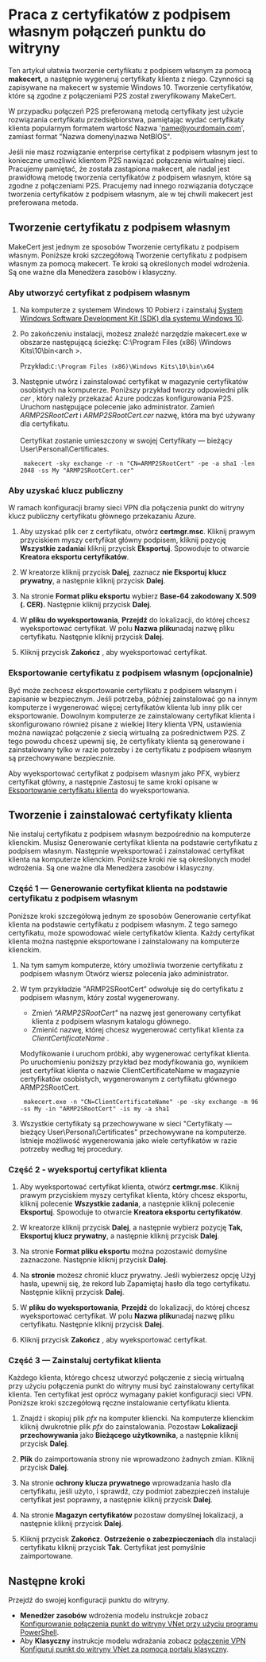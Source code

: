 <properties 
   pageTitle="Tworzenie certyfikatów z podpisem własnym dla punktu do witryny wirtualnej sieci między lokalnego połączenia przy użyciu makecert | Microsoft Azure"
   description="W tym artykule opisano kroki umożliwiające tworzenie certyfikatów z podpisem własnym w systemie Windows 10 przy użyciu makecert."
   services="vpn-gateway"
   documentationCenter="na"
   authors="cherylmc"
   manager="carmonm"
   editor=""
   tags="azure-resource-manager"/>
<tags 
   ms.service="vpn-gateway"
   ms.devlang="na"
   ms.topic="article"
   ms.tgt_pltfrm="na"
   ms.workload="infrastructure-services"
   ms.date="08/22/2016"
   ms.author="cherylmc" />

# <a name="working-with-self-signed-certificates-for-point-to-site-connections"></a>Praca z certyfikatów z podpisem własnym połączeń punktu do witryny

Ten artykuł ułatwia tworzenie certyfikatu z podpisem własnym za pomocą **makecert**, a następnie wygeneruj certyfikaty klienta z niego. Czynności są zapisywane na makecert w systemie Windows 10. Tworzenie certyfikatów, które są zgodne z połączeniami P2S został zweryfikowany MakeCert. 

W przypadku połączeń P2S preferowaną metodą certyfikaty jest użycie rozwiązania certyfikatu przedsiębiorstwa, pamiętając wydać certyfikaty klienta popularnym formatem wartość Nazwa 'name@yourdomain.com', zamiast format "Nazwa domeny\nazwa NetBIOS".

Jeśli nie masz rozwiązanie enterprise certyfikat z podpisem własnym jest to konieczne umożliwić klientom P2S nawiązać połączenia wirtualnej sieci. Pracujemy pamiętać, że została zastąpiona makecert, ale nadal jest prawidłową metodę tworzenia certyfikatów z podpisem własnym, które są zgodne z połączeniami P2S. Pracujemy nad innego rozwiązania dotyczące tworzenia certyfikatów z podpisem własnym, ale w tej chwili makecert jest preferowana metoda.

## <a name="create-a-self-signed-certificate"></a>Tworzenie certyfikatu z podpisem własnym

MakeCert jest jednym ze sposobów Tworzenie certyfikatu z podpisem własnym. Poniższe kroki szczegółową Tworzenie certyfikatu z podpisem własnym za pomocą makecert. Te kroki są określonych model wdrożenia. Są one ważne dla Menedżera zasobów i klasyczny.

### <a name="to-create-a-self-signed-certificate"></a>Aby utworzyć certyfikat z podpisem własnym

1. Na komputerze z systemem Windows 10 Pobierz i zainstaluj [System Windows Software Development Kit (SDK) dla systemu Windows 10](https://dev.windows.com/en-us/downloads/windows-10-sdk).

2. Po zakończeniu instalacji, możesz znaleźć narzędzie makecert.exe w obszarze następującą ścieżkę: C:\Program Files (x86) \Windows Kits\10\bin\<arch >. 
        
    Przykład:`C:\Program Files (x86)\Windows Kits\10\bin\x64`

3. Następnie utwórz i zainstalować certyfikat w magazynie certyfikatów osobistych na komputerze. Poniższy przykład tworzy odpowiedni plik *cer* , który należy przekazać Azure podczas konfigurowania P2S. Uruchom następujące polecenie jako administrator. Zamień *ARMP2SRootCert* i *ARMP2SRootCert.cer* nazwę, która ma być używany dla certyfikatu.<br><br>Certyfikat zostanie umieszczony w swojej Certyfikaty — bieżący User\Personal\Certificates.

        makecert -sky exchange -r -n "CN=ARMP2SRootCert" -pe -a sha1 -len 2048 -ss My "ARMP2SRootCert.cer"


###  <a name="rootpublickey"></a>Aby uzyskać klucz publiczny

W ramach konfiguracji bramy sieci VPN dla połączenia punkt do witryny klucz publiczny certyfikatu głównego przekazaniu Azure.

1. Aby uzyskać plik cer z certyfikatu, otwórz **certmgr.msc**. Kliknij prawym przyciskiem myszy certyfikat główny podpisem, kliknij pozycję **Wszystkie zadania**i kliknij przycisk **Eksportuj**. Spowoduje to otwarcie **Kreatora eksportu certyfikatów**.

2. W kreatorze kliknij przycisk **Dalej**, zaznacz **nie Eksportuj klucz prywatny**, a następnie kliknij przycisk **Dalej**.

3. Na stronie **Format pliku eksportu** wybierz **Base-64 zakodowany X.509 (. CER).** Następnie kliknij przycisk **Dalej**. 

4. W **pliku do wyeksportowania**, **Przejdź** do lokalizacji, do której chcesz wyeksportować certyfikat. W polu **Nazwa pliku**nadaj nazwę pliku certyfikatu. Następnie kliknij przycisk **Dalej**.

5. Kliknij przycisk **Zakończ** , aby wyeksportować certyfikat.

 
### <a name="export-the-self-signed-certificate-optional"></a>Eksportowanie certyfikatu z podpisem własnym (opcjonalnie)

Być może zechcesz eksportowanie certyfikatu z podpisem własnym i zapisanie w bezpiecznym. Jeśli potrzeba, później zainstalować go na innym komputerze i wygenerować więcej certyfikatów klienta lub inny plik cer eksportowanie. Dowolnym komputerze ze zainstalowany certyfikat klienta i skonfigurowano również pisane z wielkiej litery klienta VPN, ustawienia można nawiązać połączenie z siecią wirtualną za pośrednictwem P2S. Z tego powodu chcesz upewnij się, że certyfikaty klienta są generowane i zainstalowany tylko w razie potrzeby i że certyfikatu z podpisem własnym są przechowywane bezpiecznie.

Aby wyeksportować certyfikat z podpisem własnym jako PFX, wybierz certyfikat główny, a następnie Zastosuj te same kroki opisane w [Eksportowanie certyfikatu klienta](#clientkey) do wyeksportowania.

## <a name="create-and-install-client-certificates"></a>Tworzenie i zainstalować certyfikaty klienta

Nie instaluj certyfikatu z podpisem własnym bezpośrednio na komputerze klienckim. Musisz Generowanie certyfikat klienta na podstawie certyfikatu z podpisem własnym. Następnie wyeksportować i zainstalować certyfikat klienta na komputerze klienckim. Poniższe kroki nie są określonych model wdrożenia. Są one ważne dla Menedżera zasobów i klasyczny.

### <a name="part-1---generate-a-client-certificate-from-a-self-signed-certificate"></a>Część 1 — Generowanie certyfikat klienta na podstawie certyfikatu z podpisem własnym

Poniższe kroki szczegółową jednym ze sposobów Generowanie certyfikat klienta na podstawie certyfikatu z podpisem własnym. Z tego samego certyfikatu, może spowodować wiele certyfikatów klienta. Każdy certyfikat klienta można następnie eksportowane i zainstalowany na komputerze klienckim. 

1. Na tym samym komputerze, który umożliwia tworzenie certyfikatu z podpisem własnym Otwórz wiersz polecenia jako administrator.

2. W tym przykładzie "ARMP2SRootCert" odwołuje się do certyfikatu z podpisem własnym, który został wygenerowany. 
    - Zmień *"ARMP2SRootCert"* na nazwę jest generowany certyfikat klienta z podpisem własnym katalogu głównego. 
    - Zmienić nazwę, której chcesz wygenerować certyfikat klienta za *ClientCertificateName* . 


    Modyfikowanie i uruchom próbki, aby wygenerować certyfikat klienta. Po uruchomieniu poniższy przykład bez modyfikowania go, wynikiem jest certyfikat klienta o nazwie ClientCertificateName w magazynie certyfikatów osobistych, wygenerowanym z certyfikatu głównego ARMP2SRootCert.

        makecert.exe -n "CN=ClientCertificateName" -pe -sky exchange -m 96 -ss My -in "ARMP2SRootCert" -is my -a sha1

4. Wszystkie certyfikaty są przechowywane w sieci "Certyfikaty — bieżący User\Personal\Certificates" przechowywane na komputerze. Istnieje możliwość wygenerowania jako wiele certyfikatów w razie potrzeby według tej procedury.

### <a name="clientkey"></a>Część 2 - wyeksportuj certyfikat klienta

1. Aby wyeksportować certyfikat klienta, otwórz **certmgr.msc**. Kliknij prawym przyciskiem myszy certyfikat klienta, który chcesz eksportu, kliknij polecenie **Wszystkie zadania**, a następnie kliknij polecenie **Eksportuj**. Spowoduje to otwarcie **Kreatora eksportu certyfikatów**.

2. W kreatorze kliknij przycisk **Dalej**, a następnie wybierz pozycję **Tak, Eksportuj klucz prywatny**, a następnie kliknij przycisk **Dalej**.

3. Na stronie **Format pliku eksportu** można pozostawić domyślne zaznaczone. Następnie kliknij przycisk **Dalej**. 
 
4. Na **stronie** możesz chronić klucz prywatny. Jeśli wybierzesz opcję Użyj hasła, upewnij się, że rekord lub Zapamiętaj hasło dla tego certyfikatu. Następnie kliknij przycisk **Dalej**.

5. W **pliku do wyeksportowania**, **Przejdź** do lokalizacji, do której chcesz wyeksportować certyfikat. W polu **Nazwa pliku**nadaj nazwę pliku certyfikatu. Następnie kliknij przycisk **Dalej**.

6. Kliknij przycisk **Zakończ** , aby wyeksportować certyfikat.  

### <a name="part-3---install-a-client-certificate"></a>Część 3 — Zainstaluj certyfikat klienta

Każdego klienta, którego chcesz utworzyć połączenie z siecią wirtualną przy użyciu połączenia punkt do witryny musi być zainstalowany certyfikat klienta. Ten certyfikat jest oprócz wymagany pakiet konfiguracji sieci VPN. Poniższe kroki szczegółową ręczne instalowanie certyfikatu klienta.

1. Znajdź i skopiuj plik *pfx* na komputer kliencki. Na komputerze klienckim kliknij dwukrotnie plik *pfx* do zainstalowania. Pozostaw **Lokalizacji przechowywania** jako **Bieżącego użytkownika**, a następnie kliknij przycisk **Dalej**.

2. **Plik** do zaimportowania strony nie wprowadzono żadnych zmian. Kliknij przycisk **Dalej**.

3. Na stronie **ochrony klucza prywatnego** wprowadzania hasło dla certyfikatu, jeśli użyto, i sprawdź, czy podmiot zabezpieczeń instaluje certyfikat jest poprawny, a następnie kliknij przycisk **Dalej**.

4. Na stronie **Magazyn certyfikatów** pozostaw domyślnej lokalizacji, a następnie kliknij przycisk **Dalej**.

5. Kliknij przycisk **Zakończ**. **Ostrzeżenie o zabezpieczeniach** dla instalacji certyfikatu kliknij przycisk **Tak**. Certyfikat jest pomyślnie zaimportowane.

## <a name="next-steps"></a>Następne kroki

Przejdź do swojej konfiguracji punktu do witryny. 

- **Menedżer zasobów** wdrożenia modelu instrukcje zobacz [Konfigurowanie połączenia punkt do witryny VNet przy użyciu programu PowerShell](vpn-gateway-howto-point-to-site-rm-ps.md). 
- Aby **Klasyczny** instrukcje modelu wdrażania zobacz [połączenie VPN Konfiguruj punkt do witryny VNet za pomocą portalu klasyczny](vpn-gateway-point-to-site-create.md).